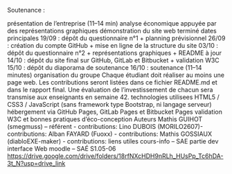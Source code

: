 Soutenance :

présentation de l’entreprise (11–14 min)
analyse économique appuyée par des représentations graphiques
démonstration du site web terminé
dates principales
19/09 : dépôt du questionnaire n°1 + planning prévisionnel
26/09 : création du compte GitHub + mise en ligne de la structure du site
03/10 : dépôt du questionnaire n°2 + représentations graphiques + README à jour
14/10 : dépôt du site final sur GitHub, GitLab et Bitbucket + validation W3C
15/10 : dépôt du diaporama de soutenance
16/10 : soutenance (11–14 minutes)
organisation du groupe
Chaque étudiant doit réaliser au moins une page web.
Les contributions seront listées dans ce fichier README.md et dans le rapport final.
Une évaluation de l’investissement de chacun sera transmise aux enseignants en semaine 42.
technologies utilisees
HTML5 / CSS3 / JavaScript (sans framework type Bootstrap, ni langage serveur)
hébergement via GitHub Pages, GitLab Pages et Bitbucket Pages
validation W3C et bonnes pratiques d’éco-conception
Auteurs
Mathis GUIHOT (smegmuss) – référent - contributions:
Lino DUBOIS (MORILO2607)- contributions:
Alban FAYARD (Fuoxx) - contributions:
Mathis GOSSIAUX (diabloEXE-maker) - contributions:
liens utiles
cours-info – SAE partie dev interface Web
moodle – SAÉ S1.05-06
https://drive.google.com/drive/folders/18rfNXcHDH9nRLh_HUsPp_Tc6hDA-3t_N?usp=drive_link
